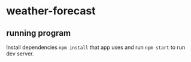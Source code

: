 # weather-forecast

## running program

Install dependencies `npm install` that app uses and run `npm start` to run dev server. 


